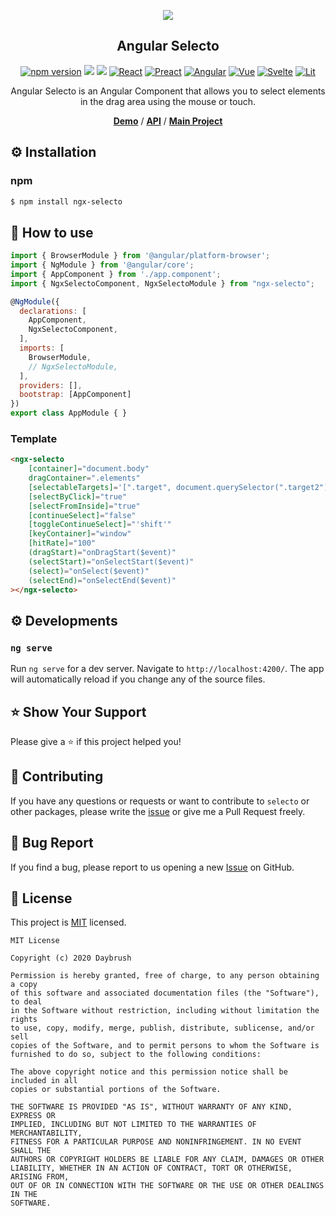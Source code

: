 
<p align="middle" ><img src="https://daybrush.com/selecto/images/logo.png" /></p>
<h2 align="middle">Angular Selecto</h2>
<p align="middle">
<a href="https://www.npmjs.com/package/ngx-selecto" target="_blank"><img src="https://img.shields.io/npm/v/ngx-selecto.svg?style=flat-square&color=007acc&label=version" alt="npm version" /></a>
<img src="https://img.shields.io/badge/language-typescript-blue.svg?style=flat-square"/>
<a href="https://github.com/daybrush/selecto/blob/master/LICENSE" target="_blank"><img src="https://img.shields.io/github/license/daybrush/selecto.svg?style=flat-square&label=license&color=08CE5D"/></a>
<a href="https://github.com/daybrush/selecto/tree/master/packages/react-selecto" target="_blank"><img alt="React" src="https://img.shields.io/static/v1.svg?label=&message=React&style=flat-square&color=61daeb"></a>
<a href="https://github.com/daybrush/selecto/tree/master/packages/preact-selecto" target="_blank"><img alt="Preact" src="https://img.shields.io/static/v1.svg?label=&message=Preact&style=flat-square&color=673ab8"></a>
<a href="https://github.com/daybrush/selecto/tree/master/packages/ngx-selecto" target="_blank"><img alt="Angular" src="https://img.shields.io/static/v1.svg?label=&message=Angular&style=flat-square&color=C82B38"></a>
<a href="https://github.com/daybrush/selecto/tree/master/packages/vue-selecto" target="_blank"><img
    alt="Vue"
    src="https://img.shields.io/static/v1.svg?label=&message=Vue&style=flat-square&color=3fb984"></a>
<a href="https://github.com/daybrush/selecto/tree/master/packages/svelte-selecto" target="_blank"><img
    alt="Svelte"
    src="https://img.shields.io/static/v1.svg?label=&message=Svelte&style=flat-square&color=C82B38"></a>
<a href="https://github.com/daybrush/selecto/tree/master/packages/lit-selecto" target="_blank"><img
    alt="Lit"
    src="https://img.shields.io/static/v1.svg?label=&message=Lit&style=flat-square&color=4E8EE0"></a>
</p>
<p align="middle">Angular Selecto is an Angular Component that allows you to select elements in the drag area using the mouse or touch.</p>

<p align="middle">
    <a href="https://daybrush.com/selecto" target="_blank"><strong>Demo</strong></a> /
    <a href="https://daybrush.com/selecto/release/latest/doc/" target="_blank"><strong>API</strong></a> /
    <a href="https://github.com/daybrush/scena" target="_blank"><strong>Main Project</strong></a>
</p>

## ⚙️ Installation
### npm
```bash
$ npm install ngx-selecto
```

## 🚀 How to use
```js
import { BrowserModule } from '@angular/platform-browser';
import { NgModule } from '@angular/core';
import { AppComponent } from './app.component';
import { NgxSelectoComponent, NgxSelectoModule } from "ngx-selecto";

@NgModule({
  declarations: [
    AppComponent,
    NgxSelectoComponent,
  ],
  imports: [
    BrowserModule,
    // NgxSelectoModule,
  ],
  providers: [],
  bootstrap: [AppComponent]
})
export class AppModule { }
```
### Template
```html
<ngx-selecto
    [container]="document.body"
    dragContainer=".elements"
    [selectableTargets]='[".target", document.querySelector(".target2")]'
    [selectByClick]="true"
    [selectFromInside]="true"
    [continueSelect]="false"
    [toggleContinueSelect]="'shift'"
    [keyContainer]="window"
    [hitRate]="100"
    (dragStart)="onDragStart($event)"
    (selectStart)="onSelectStart($event)"
    (select)="onSelect($event)"
    (selectEnd)="onSelectEnd($event)"
></ngx-selecto>
```

## ⚙️ Developments
### `ng serve`

Run `ng serve` for a dev server. Navigate to `http://localhost:4200/`. The app will automatically reload if you change any of the source files.

## ⭐️ Show Your Support
Please give a ⭐️ if this project helped you!


## 👏 Contributing

If you have any questions or requests or want to contribute to `selecto` or other packages, please write the [issue](https://github.com/daybrush/selecto/issues) or give me a Pull Request freely.

## 🐞 Bug Report

If you find a bug, please report to us opening a new [Issue](https://github.com/daybrush/selecto/issues) on GitHub.


## 📝 License

This project is [MIT](https://github.com/daybrush/selecto/blob/master/LICENSE) licensed.

```
MIT License

Copyright (c) 2020 Daybrush

Permission is hereby granted, free of charge, to any person obtaining a copy
of this software and associated documentation files (the "Software"), to deal
in the Software without restriction, including without limitation the rights
to use, copy, modify, merge, publish, distribute, sublicense, and/or sell
copies of the Software, and to permit persons to whom the Software is
furnished to do so, subject to the following conditions:

The above copyright notice and this permission notice shall be included in all
copies or substantial portions of the Software.

THE SOFTWARE IS PROVIDED "AS IS", WITHOUT WARRANTY OF ANY KIND, EXPRESS OR
IMPLIED, INCLUDING BUT NOT LIMITED TO THE WARRANTIES OF MERCHANTABILITY,
FITNESS FOR A PARTICULAR PURPOSE AND NONINFRINGEMENT. IN NO EVENT SHALL THE
AUTHORS OR COPYRIGHT HOLDERS BE LIABLE FOR ANY CLAIM, DAMAGES OR OTHER
LIABILITY, WHETHER IN AN ACTION OF CONTRACT, TORT OR OTHERWISE, ARISING FROM,
OUT OF OR IN CONNECTION WITH THE SOFTWARE OR THE USE OR OTHER DEALINGS IN THE
SOFTWARE.
```

